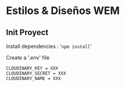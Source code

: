 # Estilos & Diseños WEM

## Init Proyect

Install dependencies : '`npm install`'

Create a '.env' file

```
CLOUDINARY_KEY = XXX
CLOUDINARY_SECRET = XXX
CLOUDINARY_NAME = XXX
```
